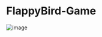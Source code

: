 # FlappyBird-Game

![image](https://github.com/AlexanderBonyachuk/FlappyBird-Game/blob/16e1b0aa26f8ca8477b5515142b74f298a4d2989/game%20demonstration.gif)
